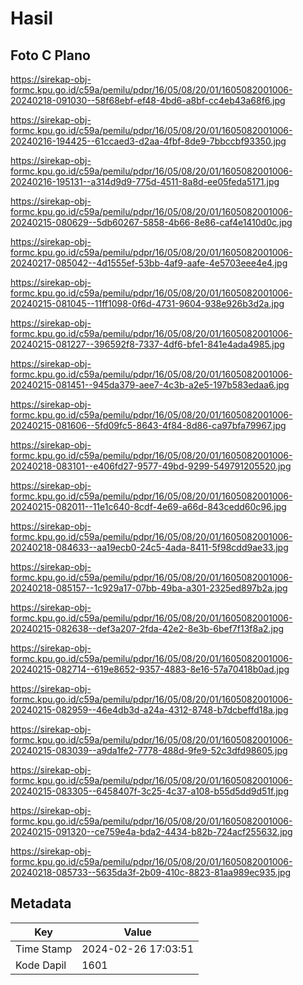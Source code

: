 # Hasil

## Foto C Plano

https://sirekap-obj-formc.kpu.go.id/c59a/pemilu/pdpr/16/05/08/20/01/1605082001006-20240218-091030--58f68ebf-ef48-4bd6-a8bf-cc4eb43a68f6.jpg

https://sirekap-obj-formc.kpu.go.id/c59a/pemilu/pdpr/16/05/08/20/01/1605082001006-20240216-194425--61ccaed3-d2aa-4fbf-8de9-7bbccbf93350.jpg

https://sirekap-obj-formc.kpu.go.id/c59a/pemilu/pdpr/16/05/08/20/01/1605082001006-20240216-195131--a314d9d9-775d-4511-8a8d-ee05feda5171.jpg

https://sirekap-obj-formc.kpu.go.id/c59a/pemilu/pdpr/16/05/08/20/01/1605082001006-20240215-080629--5db60267-5858-4b66-8e86-caf4e1410d0c.jpg

https://sirekap-obj-formc.kpu.go.id/c59a/pemilu/pdpr/16/05/08/20/01/1605082001006-20240217-085042--4d1555ef-53bb-4af9-aafe-4e5703eee4e4.jpg

https://sirekap-obj-formc.kpu.go.id/c59a/pemilu/pdpr/16/05/08/20/01/1605082001006-20240215-081045--11ff1098-0f6d-4731-9604-938e926b3d2a.jpg

https://sirekap-obj-formc.kpu.go.id/c59a/pemilu/pdpr/16/05/08/20/01/1605082001006-20240215-081227--396592f8-7337-4df6-bfe1-841e4ada4985.jpg

https://sirekap-obj-formc.kpu.go.id/c59a/pemilu/pdpr/16/05/08/20/01/1605082001006-20240215-081451--945da379-aee7-4c3b-a2e5-197b583edaa6.jpg

https://sirekap-obj-formc.kpu.go.id/c59a/pemilu/pdpr/16/05/08/20/01/1605082001006-20240215-081606--5fd09fc5-8643-4f84-8d86-ca97bfa79967.jpg

https://sirekap-obj-formc.kpu.go.id/c59a/pemilu/pdpr/16/05/08/20/01/1605082001006-20240218-083101--e406fd27-9577-49bd-9299-549791205520.jpg

https://sirekap-obj-formc.kpu.go.id/c59a/pemilu/pdpr/16/05/08/20/01/1605082001006-20240215-082011--11e1c640-8cdf-4e69-a66d-843cedd60c96.jpg

https://sirekap-obj-formc.kpu.go.id/c59a/pemilu/pdpr/16/05/08/20/01/1605082001006-20240218-084633--aa19ecb0-24c5-4ada-8411-5f98cdd9ae33.jpg

https://sirekap-obj-formc.kpu.go.id/c59a/pemilu/pdpr/16/05/08/20/01/1605082001006-20240218-085157--1c929a17-07bb-49ba-a301-2325ed897b2a.jpg

https://sirekap-obj-formc.kpu.go.id/c59a/pemilu/pdpr/16/05/08/20/01/1605082001006-20240215-082638--def3a207-2fda-42e2-8e3b-6bef7f13f8a2.jpg

https://sirekap-obj-formc.kpu.go.id/c59a/pemilu/pdpr/16/05/08/20/01/1605082001006-20240215-082714--619e8652-9357-4883-8e16-57a70418b0ad.jpg

https://sirekap-obj-formc.kpu.go.id/c59a/pemilu/pdpr/16/05/08/20/01/1605082001006-20240215-082959--46e4db3d-a24a-4312-8748-b7dcbeffd18a.jpg

https://sirekap-obj-formc.kpu.go.id/c59a/pemilu/pdpr/16/05/08/20/01/1605082001006-20240215-083039--a9da1fe2-7778-488d-9fe9-52c3dfd98605.jpg

https://sirekap-obj-formc.kpu.go.id/c59a/pemilu/pdpr/16/05/08/20/01/1605082001006-20240215-083305--6458407f-3c25-4c37-a108-b55d5dd9d51f.jpg

https://sirekap-obj-formc.kpu.go.id/c59a/pemilu/pdpr/16/05/08/20/01/1605082001006-20240215-091320--ce759e4a-bda2-4434-b82b-724acf255632.jpg

https://sirekap-obj-formc.kpu.go.id/c59a/pemilu/pdpr/16/05/08/20/01/1605082001006-20240218-085733--5635da3f-2b09-410c-8823-81aa989ec935.jpg


## Metadata

| Key        | Value               |
| ---------- | ------------------- |
| Time Stamp | 2024-02-26 17:03:51 |
| Kode Dapil | 1601                |



